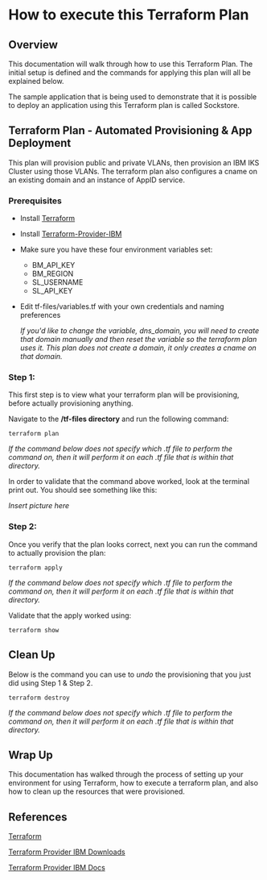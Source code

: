 # How to execute this Terraform Plan

## Overview

This documentation will walk through how to use this Terraform Plan.  The initial setup is defined and the commands for applying this plan will all be explained below.

The sample application that is being used to demonstrate that it is possible to deploy an application using this Terraform plan is called Sockstore.  

## Terraform Plan - Automated Provisioning & App Deployment

This plan will provision public and private VLANs, then provision an IBM IKS Cluster using those VLANs.  The terraform plan also configures a cname on an existing domain and an instance of AppID service.

### Prerequisites

+ Install [Terraform](https://www.terraform.io/intro/getting-started/install.html)
+ Install [Terraform-Provider-IBM](https://github.com/IBM-Cloud/terraform-provider-ibm/releases)
+ Make sure you have these four environment variables set:
  + BM_API_KEY
  + BM_REGION
  + SL_USERNAME
  + SL_API_KEY
+ Edit tf-files/variables.tf with your own credentials and naming preferences

  *If you'd like to change the variable, dns_domain, you will need to create that domain manually and then reset the variable so the terraform plan uses it.  This plan does not create a domain, it only creates a cname on that domain.*

### Step 1:
This first step is to view what your terraform plan will be provisioning, before actually provisioning anything.  

Navigate to the **/tf-files directory** and run the following command:
```
terraform plan
```
*If the command below does not specify which .tf file to perform the command on, then it will perform it on each .tf file that is within that directory.*

In order to validate that the command above worked, look at the terminal print out.  You should see something like this:

*Insert picture here*

### Step 2:
Once you verify that the plan looks correct, next you can run the command to actually provision the plan:

```
terraform apply
```
*If the command below does not specify which .tf file to perform the command on, then it will perform it on each .tf file that is within that directory.*

Validate that the apply worked using:
```
terraform show
```

## Clean Up
Below is the command you can use to *undo* the provisioning that you just did using Step 1 & Step 2.  

```
terraform destroy
```
*If the command below does not specify which .tf file to perform the command on, then it will perform it on each .tf file that is within that directory.*  

## Wrap Up
This documentation has walked through the process of setting up your environment for using Terraform, how to execute a terraform plan, and also how to clean up the resources that were provisioned.  

## References
[Terraform](https://www.terraform.io/intro/getting-started/install.html)

[Terraform Provider IBM Downloads](https://github.com/IBM-Cloud/terraform-provider-ibm/releases)

[Terraform Provider IBM Docs](https://ibm-cloud.github.io/tf-ibm-docs/)
